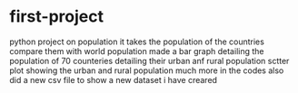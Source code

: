 # first-project
python project on population 
it takes the population of the countries compare them with world population 
made a bar graph detailing the population of 70 counteries detailing their urban anf rural population 
sctter plot showing the urban and rural population 
much more in the codes 
also did a new csv file to show a new dataset i have creared
